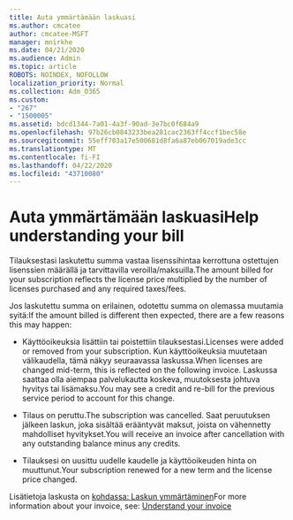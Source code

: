 ```yaml
---
title: Auta ymmärtämään laskuasi
ms.author: cmcatee
author: cmcatee-MSFT
manager: mnirkhe
ms.date: 04/21/2020
ms.audience: Admin
ms.topic: article
ROBOTS: NOINDEX, NOFOLLOW
localization_priority: Normal
ms.collection: Adm_O365
ms.custom:
- "267"
- "1500005"
ms.assetid: bdcd1344-7a01-4a3f-90ad-3e7bc0f684a9
ms.openlocfilehash: 97b26cb0843233bea281cac2363ff4ccf1bec58e
ms.sourcegitcommit: 55eff703a17e500681d8fa6a87eb067019ade3cc
ms.translationtype: MT
ms.contentlocale: fi-FI
ms.lasthandoff: 04/22/2020
ms.locfileid: "43710080"
---
```

# <a name="help-understanding-your-bill"></a><span data-ttu-id="10a66-102">Auta ymmärtämään laskuasi</span><span class="sxs-lookup"><span data-stu-id="10a66-102">Help understanding your bill</span></span>

<span data-ttu-id="10a66-103">Tilauksestasi laskutettu summa vastaa lisenssihintaa kerrottuna ostettujen lisenssien määrällä ja tarvittavilla veroilla/maksuilla.</span><span class="sxs-lookup"><span data-stu-id="10a66-103">The amount billed for your subscription reflects the license price multiplied by the number of licenses purchased and any required taxes/fees.</span></span>
  
<span data-ttu-id="10a66-104">Jos laskutettu summa on erilainen, odotettu summa on olemassa muutamia syitä:</span><span class="sxs-lookup"><span data-stu-id="10a66-104">If the amount billed is different then expected, there are a few reasons this may happen:</span></span>
  
- <span data-ttu-id="10a66-105">Käyttöoikeuksia lisättiin tai poistettiin tilauksestasi.</span><span class="sxs-lookup"><span data-stu-id="10a66-105">Licenses were added or removed from your subscription.</span></span> <span data-ttu-id="10a66-106">Kun käyttöoikeuksia muutetaan välikaudella, tämä näkyy seuraavassa laskussa.</span><span class="sxs-lookup"><span data-stu-id="10a66-106">When licenses are changed mid-term, this is reflected on the following invoice.</span></span> <span data-ttu-id="10a66-107">Laskussa saattaa olla aiempaa palvelukautta koskeva, muutoksesta johtuva hyvitys tai lisämaksu.</span><span class="sxs-lookup"><span data-stu-id="10a66-107">You may see a credit and re-bill for the previous service period to account for this change.</span></span>

- <span data-ttu-id="10a66-108">Tilaus on peruttu.</span><span class="sxs-lookup"><span data-stu-id="10a66-108">The subscription was cancelled.</span></span> <span data-ttu-id="10a66-109">Saat peruutuksen jälkeen laskun, joka sisältää erääntyvät maksut, joista on vähennetty mahdolliset hyvitykset.</span><span class="sxs-lookup"><span data-stu-id="10a66-109">You will receive an invoice after cancellation with any outstanding balance minus any credits.</span></span>

- <span data-ttu-id="10a66-110">Tilauksesi on uusittu uudelle kaudelle ja käyttöoikeuden hinta on muuttunut.</span><span class="sxs-lookup"><span data-stu-id="10a66-110">Your subscription renewed for a new term and the license price changed.</span></span>

<span data-ttu-id="10a66-111">Lisätietoja laskusta on [kohdassa: Laskun ymmärtäminen](https://docs.microsoft.com/office365/admin/subscriptions-and-billing/understand-your-invoice)</span><span class="sxs-lookup"><span data-stu-id="10a66-111">For more information about your invoice, see: [Understand your invoice](https://docs.microsoft.com/office365/admin/subscriptions-and-billing/understand-your-invoice)</span></span>